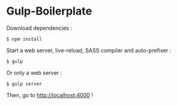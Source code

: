 # Gulp-Boilerplate

Download dependencies :

    $ npm install

Start a web server, live-reload, SASS compiler and auto-prefixer :

    $ gulp

Or only a web server :

    $ gulp server

Then, go to [http://localhost:4000](http://localhost:4000) !
